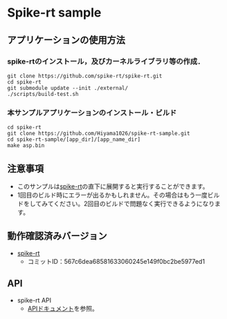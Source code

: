 # Spike-rt sample

## アプリケーションの使用方法

### spike-rtのインストール，及びカーネルライブラリ等の作成．
```
git clone https://github.com/spike-rt/spike-rt.git
cd spike-rt
git submodule update --init ./external/ 
./scripts/build-test.sh
```

### 本サンプルアプリケーションのインストール・ビルド
```
cd spike-rt
git clone https://github.com/Hiyama1026/spike-rt-sample.git
cd spike-rt-sample/[app_dir]/[app_name_dir]
make asp.bin
```

## 注意事項
- このサンプルは[spike-rt](https://github.com/spike-rt/spike-rt)の直下に展開すると実行することができます。
- 1回目のビルド時にエラーが出るかもしれません。その場合はもう一度ビルドをしてみてください。2回目のビルドで問題なく実行できるようになります。

## 動作確認済みバージョン
- [spike-rt](https://github.com/spike-rt/spike-rt/tree/567c6dea68581633060245e149f0bc2be5977ed1)
    - コミットID：567c6dea68581633060245e149f0bc2be5977ed1

## API 
- spike-rt API
    - [APIドキュメント](https://spike-rt.github.io/spike-rt/ja/html/modules.html)を参照。
